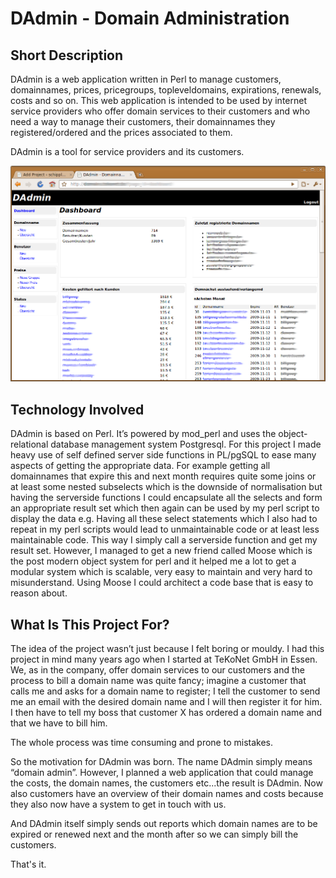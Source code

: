 # DAdmin - Domain Administration

## Short Description

DAdmin is a web application written in Perl to manage customers, 
domainnames, prices, pricegroups, topleveldomains, expirations, 
renewals, costs and so on. This web application is intended to be 
used by internet service providers who offer domain services to 
their customers and who need a way to manage their customers, 
their domainnames they registered/ordered and the prices 
associated to them.

DAdmin is a tool for service providers and its customers.

![DAdmin](https://raw.githubusercontent.com/schipplock/dadmin/master/screenshots/adminscreen.png)

## Technology Involved

DAdmin is based on Perl. It’s powered by mod_perl and uses 
the object-relational database management system Postgresql. 
For this project I made heavy use of self defined server side 
functions in PL/pgSQL to ease many aspects of getting the 
appropriate data. For example getting all domainnames that 
expire this and next month requires quite some joins or at 
least some nested subselects which is the downside of 
normalisation but having the serverside functions I could 
encapsulate all the selects and form an appropriate result 
set which then again can be used by my perl script to display 
the data e.g. Having all these select statements which I also 
had to repeat in my perl scripts would lead to unmaintainable 
code or at least less maintainable code. This way I simply call 
a serverside function and get my result set. However, I 
managed to get a new friend called Moose which is the post 
modern object system for perl and it helped me a lot to get 
a modular system which is scalable, very easy 
to maintain and very hard to misunderstand. Using Moose I could
architect a code base that is easy to reason about.

## What Is This Project For?

The idea of the project wasn’t just because I felt boring or 
mouldy. I had this project in mind many years ago when I 
started at TeKoNet GmbH in Essen. We, as in 
the company, offer domain services to our customers and the 
process to bill a domain name was quite fancy; imagine a 
customer that calls me and asks for a domain name to register;
I tell the customer to send me an email with the desired domain 
name and I will then register it for him. I then have to tell my 
boss that customer X has ordered a domain name and that 
we have to bill him.

The whole process was time consuming and prone to mistakes.

So the motivation for DAdmin was born. The name DAdmin 
simply means “domain admin”. However, I planned a web 
application that could manage the costs, the domain names, 
the customers etc...the result is DAdmin. Now also customers 
have an overview of their domain names and costs because 
they also now have a system to get in touch with us.

And DAdmin itself simply sends out reports which domain 
names are to be expired or renewed next and the month 
after so we can simply bill the customers.

That's it.
